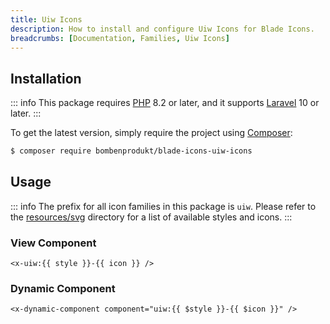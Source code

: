 ```yaml
---
title: Uiw Icons
description: How to install and configure Uiw Icons for Blade Icons.
breadcrumbs: [Documentation, Families, Uiw Icons]
---
```


## Installation

::: info
This package requires [PHP](https://www.php.net/) 8.2 or later, and it supports [Laravel](https://laravel.com/) 10 or later.
:::

To get the latest version, simply require the project using [Composer](https://getcomposer.org/):

```bash
$ composer require bombenprodukt/blade-icons-uiw-icons
```

## Usage

::: info
The prefix for all icon families in this package is `uiw`. Please refer to the [resources/svg](https://github.com/BombenProdukt/blade-icons-uiw-icons/tree/main/resources/svg) directory for a list of available styles and icons.
:::

### View Component

```blade
<x-uiw:{{ style }}-{{ icon }} />
```

### Dynamic Component

```blade
<x-dynamic-component component="uiw:{{ $style }}-{{ $icon }}" />
```
